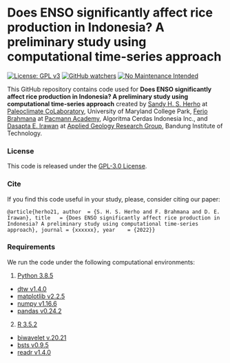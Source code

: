 # Does ENSO significantly affect rice production in Indonesia? A preliminary study using computational time-series approach
[![License: GPL v3](https://img.shields.io/badge/License-GPLv3-blue.svg)](https://www.gnu.org/licenses/gpl-3.0)
[![GitHub watchers](https://img.shields.io/github/watchers/Naereen/StrapDown.js.svg?style=social&label=Watch&maxAge=2592000)](https://github.com/sandyherho/ensoIndoRice/watchers)
[![No Maintenance Intended](http://unmaintained.tech/badge.svg)](http://unmaintained.tech/)

This GitHub repository contains code used for **Does ENSO significantly affect rice production in Indonesia? A preliminary study using computational time-series approach** created by [Sandy H. S. Herho](https://www.geol.umd.edu/sandyherho) at [Paleoclimate CoLaboratory](https://www.geol.umd.edu/facilities/sil/), University of Maryland College Park, [Ferio Brahmana](https://www.linkedin.com/in/ferio-brahmana-a66689143) at [Pacmann Academy](https://pacmann.io/), Algoritma Cerdas Indonesia Inc., and [Dasapta E. Irawan](https://www.itb.ac.id/staf/profil/dasapta-erwin-irawan) at [Applied Geology Research Group](https://fitb.itb.ac.id/kk-geologi-terapan/), Bandung Institute of Technology.

### License

This code is released under the [GPL-3.0 License](https://github.com/sandyherho/ensoIndoRice/blob/main/LICENSE).

### Cite

If you find this code useful in your study, please, consider citing our paper:

`
@article{herho21,
         author  = {S. H. S. Herho and F. Brahmana and D. E. Irawan},
         title   = {Does ENSO significantly affect rice production in Indonesia? A preliminary study using computational time-series approach},
         journal = {xxxxxx},
         year    = {2022}}
`
### Requirements

We run the code under the following computational environments:

1. [Python 3.8.5](https://www.python.org/)
* [dtw v1.4.0](https://github.com/pierre-rouanet/dtw)
* [matplotlib v2.2.5](https://matplotlib.org/)
* [numpy v1.16.6](https://numpy.org/)
* [pandas v0.24.2](https://pandas.pydata.org/)

2. [R 3.5.2](https://www.r-project.org/)
* [biwavelet v.20.21](https://cran.r-project.org/web/packages/biwavelet/index.html)
* [bsts v0.9.5](https://cran.r-project.org/web/packages/bsts/index.html)
* [readr v1.4.0](https://cran.r-project.org/web/packages/readr/index.html) 

